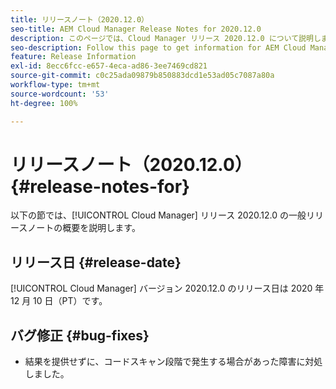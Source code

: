 ```yaml
---
title: リリースノート（2020.12.0）
seo-title: AEM Cloud Manager Release Notes for 2020.12.0
description: このページでは、Cloud Manager リリース 2020.12.0 について説明します。
seo-description: Follow this page to get information for AEM Cloud Manager Release 2020.12.0
feature: Release Information
exl-id: 8ecc6fcc-e657-4eca-ad86-3ee7469cd821
source-git-commit: c0c25ada09879b850883dcd1e53ad05c7087a80a
workflow-type: tm+mt
source-wordcount: '53'
ht-degree: 100%

---
```


# リリースノート（2020.12.0） {#release-notes-for}

以下の節では、[!UICONTROL Cloud Manager] リリース 2020.12.0 の一般リリースノートの概要を説明します。

## リリース日 {#release-date}

[!UICONTROL Cloud Manager] バージョン 2020.12.0 のリリース日は 2020 年 12 月 10 日（PT）です。

## バグ修正 {#bug-fixes}

* 結果を提供せずに、コードスキャン段階で発生する場合があった障害に対処しました。
